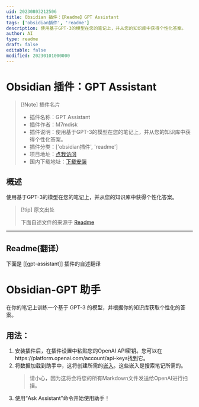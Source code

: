 ```yaml
---
uid: 20230803212506
title: Obsidian 插件：【Readme】GPT Assistant
tags: ['obsidian插件', 'readme']
description: 使用基于GPT-3的模型在您的笔记上，并从您的知识库中获得个性化答案。
author: AI
type: readme
draft: false
editable: false
modified: 20230101000000
---
```


# Obsidian 插件：GPT Assistant

> [!Note] 插件名片
> - 插件名称：GPT Assistant
> - 插件作者：M7mdisk
> - 插件说明：使用基于GPT-3的模型在您的笔记上，并从您的知识库中获得个性化答案。
> - 插件分类：['obsidian插件', 'readme']
> - 项目地址：[点我访问](https://github.com/M7mdisk/obsidian-gpt)
> - 国内下载地址：[下载安装](https://pkmer.cn/products/plugin/pluginMarket/?gpt-assistant)

## 概述

使用基于GPT-3的模型在您的笔记上，并从您的知识库中获得个性化答案。



> [!tip] 原文出处
> 
>下面自述文件的来源于 [Readme](https://ghproxy.net/https://raw.githubusercontent.com/M7mdisk/obsidian-gpt/master/README.md)
> 

---

## Readme(翻译）

下面是 [[gpt-assistant]] 插件的自述翻译



# Obsidian-GPT 助手

在你的笔记上训练一个基于 GPT-3 的模型，并根据你的知识库获取个性化的答案。

## 用法：

1. 安装插件后，在插件设置中粘贴您的OpenAI API密钥。您可以在https://platform.openai.com/account/api-keys找到它。
2. 将数据加载到助手中，这将创建所需的[嵌入](https://platform.openai.com/docs/guides/embeddings/)。这些嵌入是搜索笔记所需的。
    > 请小心，因为这将会将您的所有Markdown文件发送给OpenAI进行扫描。
3. 使用“Ask Assistant”命令开始使用助手！



